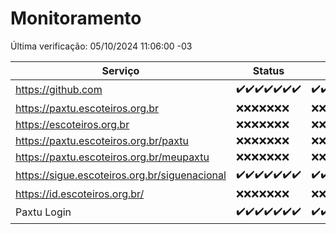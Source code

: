 # Monitoramento

Última verificação: 05/10/2024 11:06:00 -03

|Serviço|Status|Últimas 24h|
|---|---|---|
|https://github.com|<span title="2024-09-28: OK=23">✔️</span><span title="2024-09-29: OK=23">✔️</span><span title="2024-09-30: OK=23">✔️</span><span title="2024-10-01: OK=23">✔️</span><span title="2024-10-02: OK=23">✔️</span><span title="2024-10-03: OK=23">✔️</span><span title="2024-10-04: OK=13">✔️</span>|<span title="04/10/2024 11:08:00 -03 : 200">✔️</span><span title="04/10/2024 12:08:00 -03 : 200">✔️</span><span title="04/10/2024 13:10:00 -03 : 200">✔️</span><span title="04/10/2024 14:07:00 -03 : 200">✔️</span><span title="04/10/2024 15:10:00 -03 : 200">✔️</span><span title="04/10/2024 16:06:00 -03 : 200">✔️</span><span title="04/10/2024 17:09:00 -03 : 200">✔️</span><span title="04/10/2024 18:07:00 -03 : 200">✔️</span><span title="04/10/2024 19:07:00 -03 : 200">✔️</span><span title="04/10/2024 20:07:00 -03 : 200">✔️</span><span title="04/10/2024 21:39:00 -03 : 200">✔️</span><span title="04/10/2024 23:08:00 -03 : 200">✔️</span><span title="05/10/2024 00:12:00 -03 : 200">✔️</span><span title="05/10/2024 01:10:00 -03 : 200">✔️</span><span title="05/10/2024 02:07:00 -03 : 200">✔️</span><span title="05/10/2024 03:10:00 -03 : 200">✔️</span><span title="05/10/2024 04:08:00 -03 : 200">✔️</span><span title="05/10/2024 05:10:00 -03 : 200">✔️</span><span title="05/10/2024 06:09:00 -03 : 200">✔️</span><span title="05/10/2024 07:07:00 -03 : 200">✔️</span><span title="05/10/2024 08:05:00 -03 : 200">✔️</span><span title="05/10/2024 09:13:00 -03 : 200">✔️</span><span title="05/10/2024 10:13:00 -03 : 200">✔️</span><span title="05/10/2024 11:06:00 -03 : 200">✔️</span>|
|https://paxtu.escoteiros.org.br|<span title="2024-09-28: Falhas=23">❌</span><span title="2024-09-29: Falhas=23">❌</span><span title="2024-09-30: Falhas=23">❌</span><span title="2024-10-01: Falhas=23">❌</span><span title="2024-10-02: Falhas=23">❌</span><span title="2024-10-03: Falhas=23">❌</span><span title="2024-10-04: Falhas=13">❌</span>|<span title="04/10/2024 11:08:00 -03 : 403">❌</span><span title="04/10/2024 12:08:00 -03 : 403">❌</span><span title="04/10/2024 13:10:00 -03 : 403">❌</span><span title="04/10/2024 14:07:00 -03 : 403">❌</span><span title="04/10/2024 15:10:00 -03 : 403">❌</span><span title="04/10/2024 16:06:00 -03 : 403">❌</span><span title="04/10/2024 17:09:00 -03 : 403">❌</span><span title="04/10/2024 18:07:00 -03 : 403">❌</span><span title="04/10/2024 19:07:00 -03 : 403">❌</span><span title="04/10/2024 20:07:00 -03 : 403">❌</span><span title="04/10/2024 21:39:00 -03 : 403">❌</span><span title="04/10/2024 23:08:00 -03 : 403">❌</span><span title="05/10/2024 00:12:00 -03 : 403">❌</span><span title="05/10/2024 01:10:00 -03 : 403">❌</span><span title="05/10/2024 02:07:00 -03 : 403">❌</span><span title="05/10/2024 03:10:00 -03 : 403">❌</span><span title="05/10/2024 04:08:00 -03 : 403">❌</span><span title="05/10/2024 05:10:00 -03 : 403">❌</span><span title="05/10/2024 06:09:00 -03 : 403">❌</span><span title="05/10/2024 07:07:00 -03 : 403">❌</span><span title="05/10/2024 08:05:00 -03 : 403">❌</span><span title="05/10/2024 09:13:00 -03 : 403">❌</span><span title="05/10/2024 10:13:00 -03 : 403">❌</span><span title="05/10/2024 11:06:00 -03 : 403">❌</span>|
|https://escoteiros.org.br|<span title="2024-09-28: Falhas=23">❌</span><span title="2024-09-29: Falhas=23">❌</span><span title="2024-09-30: Falhas=23">❌</span><span title="2024-10-01: Falhas=23">❌</span><span title="2024-10-02: Falhas=23">❌</span><span title="2024-10-03: Falhas=23">❌</span><span title="2024-10-04: Falhas=13">❌</span>|<span title="04/10/2024 11:08:00 -03 : 403">❌</span><span title="04/10/2024 12:08:00 -03 : 403">❌</span><span title="04/10/2024 13:10:00 -03 : 403">❌</span><span title="04/10/2024 14:07:00 -03 : 403">❌</span><span title="04/10/2024 15:10:00 -03 : 403">❌</span><span title="04/10/2024 16:06:00 -03 : 403">❌</span><span title="04/10/2024 17:09:00 -03 : 403">❌</span><span title="04/10/2024 18:07:00 -03 : 403">❌</span><span title="04/10/2024 19:07:00 -03 : 403">❌</span><span title="04/10/2024 20:07:00 -03 : 403">❌</span><span title="04/10/2024 21:39:00 -03 : 403">❌</span><span title="04/10/2024 23:08:00 -03 : 403">❌</span><span title="05/10/2024 00:12:00 -03 : 403">❌</span><span title="05/10/2024 01:10:00 -03 : 403">❌</span><span title="05/10/2024 02:07:00 -03 : 403">❌</span><span title="05/10/2024 03:10:00 -03 : 403">❌</span><span title="05/10/2024 04:08:00 -03 : 403">❌</span><span title="05/10/2024 05:10:00 -03 : 403">❌</span><span title="05/10/2024 06:09:00 -03 : 403">❌</span><span title="05/10/2024 07:07:00 -03 : 403">❌</span><span title="05/10/2024 08:05:00 -03 : 403">❌</span><span title="05/10/2024 09:13:00 -03 : 403">❌</span><span title="05/10/2024 10:13:00 -03 : 403">❌</span><span title="05/10/2024 11:06:00 -03 : 403">❌</span>|
|https://paxtu.escoteiros.org.br/paxtu|<span title="2024-09-28: Falhas=23">❌</span><span title="2024-09-29: Falhas=23">❌</span><span title="2024-09-30: Falhas=23">❌</span><span title="2024-10-01: Falhas=23">❌</span><span title="2024-10-02: Falhas=23">❌</span><span title="2024-10-03: Falhas=23">❌</span><span title="2024-10-04: Falhas=13">❌</span>|<span title="04/10/2024 11:08:00 -03 : 403">❌</span><span title="04/10/2024 12:08:00 -03 : 403">❌</span><span title="04/10/2024 13:10:00 -03 : 403">❌</span><span title="04/10/2024 14:07:00 -03 : 403">❌</span><span title="04/10/2024 15:10:00 -03 : 403">❌</span><span title="04/10/2024 16:06:00 -03 : 403">❌</span><span title="04/10/2024 17:09:00 -03 : 403">❌</span><span title="04/10/2024 18:07:00 -03 : 403">❌</span><span title="04/10/2024 19:07:00 -03 : 403">❌</span><span title="04/10/2024 20:07:00 -03 : 403">❌</span><span title="04/10/2024 21:39:00 -03 : 403">❌</span><span title="04/10/2024 23:08:00 -03 : 403">❌</span><span title="05/10/2024 00:12:00 -03 : 403">❌</span><span title="05/10/2024 01:10:00 -03 : 403">❌</span><span title="05/10/2024 02:07:00 -03 : 403">❌</span><span title="05/10/2024 03:10:00 -03 : 403">❌</span><span title="05/10/2024 04:08:00 -03 : 403">❌</span><span title="05/10/2024 05:10:00 -03 : 403">❌</span><span title="05/10/2024 06:09:00 -03 : 403">❌</span><span title="05/10/2024 07:07:00 -03 : 403">❌</span><span title="05/10/2024 08:05:00 -03 : 403">❌</span><span title="05/10/2024 09:13:00 -03 : 403">❌</span><span title="05/10/2024 10:13:00 -03 : 403">❌</span><span title="05/10/2024 11:06:00 -03 : 403">❌</span>|
|https://paxtu.escoteiros.org.br/meupaxtu|<span title="2024-09-28: Falhas=23">❌</span><span title="2024-09-29: Falhas=23">❌</span><span title="2024-09-30: Falhas=23">❌</span><span title="2024-10-01: Falhas=23">❌</span><span title="2024-10-02: Falhas=23">❌</span><span title="2024-10-03: Falhas=23">❌</span><span title="2024-10-04: Falhas=13">❌</span>|<span title="04/10/2024 11:08:00 -03 : 403">❌</span><span title="04/10/2024 12:08:00 -03 : 403">❌</span><span title="04/10/2024 13:10:00 -03 : 403">❌</span><span title="04/10/2024 14:07:00 -03 : 403">❌</span><span title="04/10/2024 15:10:00 -03 : 403">❌</span><span title="04/10/2024 16:06:00 -03 : 403">❌</span><span title="04/10/2024 17:09:00 -03 : 403">❌</span><span title="04/10/2024 18:07:00 -03 : 403">❌</span><span title="04/10/2024 19:07:00 -03 : 403">❌</span><span title="04/10/2024 20:07:00 -03 : 403">❌</span><span title="04/10/2024 21:39:00 -03 : 403">❌</span><span title="04/10/2024 23:08:00 -03 : 403">❌</span><span title="05/10/2024 00:12:00 -03 : 403">❌</span><span title="05/10/2024 01:10:00 -03 : 403">❌</span><span title="05/10/2024 02:07:00 -03 : 403">❌</span><span title="05/10/2024 03:10:00 -03 : 403">❌</span><span title="05/10/2024 04:08:00 -03 : 403">❌</span><span title="05/10/2024 05:10:00 -03 : 403">❌</span><span title="05/10/2024 06:09:00 -03 : 403">❌</span><span title="05/10/2024 07:07:00 -03 : 403">❌</span><span title="05/10/2024 08:05:00 -03 : 403">❌</span><span title="05/10/2024 09:13:00 -03 : 403">❌</span><span title="05/10/2024 10:13:00 -03 : 403">❌</span><span title="05/10/2024 11:06:00 -03 : 403">❌</span>|
|https://sigue.escoteiros.org.br/siguenacional|<span title="2024-09-28: OK=23">✔️</span><span title="2024-09-29: OK=23">✔️</span><span title="2024-09-30: OK=23">✔️</span><span title="2024-10-01: OK=23">✔️</span><span title="2024-10-02: OK=23">✔️</span><span title="2024-10-03: OK=23">✔️</span><span title="2024-10-04: OK=13">✔️</span>|<span title="04/10/2024 11:08:00 -03 : 200">✔️</span><span title="04/10/2024 12:08:00 -03 : 200">✔️</span><span title="04/10/2024 13:10:00 -03 : 200">✔️</span><span title="04/10/2024 14:07:00 -03 : 200">✔️</span><span title="04/10/2024 15:10:00 -03 : 200">✔️</span><span title="04/10/2024 16:06:00 -03 : 200">✔️</span><span title="04/10/2024 17:09:00 -03 : 200">✔️</span><span title="04/10/2024 18:07:00 -03 : 200">✔️</span><span title="04/10/2024 19:07:00 -03 : 200">✔️</span><span title="04/10/2024 20:07:00 -03 : 200">✔️</span><span title="04/10/2024 21:39:00 -03 : 200">✔️</span><span title="04/10/2024 23:08:00 -03 : 200">✔️</span><span title="05/10/2024 00:12:00 -03 : 200">✔️</span><span title="05/10/2024 01:10:00 -03 : 200">✔️</span><span title="05/10/2024 02:07:00 -03 : 200">✔️</span><span title="05/10/2024 03:10:00 -03 : 200">✔️</span><span title="05/10/2024 04:08:00 -03 : 200">✔️</span><span title="05/10/2024 05:10:00 -03 : 200">✔️</span><span title="05/10/2024 06:09:00 -03 : 200">✔️</span><span title="05/10/2024 07:07:00 -03 : 200">✔️</span><span title="05/10/2024 08:05:00 -03 : 200">✔️</span><span title="05/10/2024 09:13:00 -03 : 200">✔️</span><span title="05/10/2024 10:13:00 -03 : 200">✔️</span><span title="05/10/2024 11:06:00 -03 : 200">✔️</span>|
|https://id.escoteiros.org.br/|<span title="2024-09-28: Falhas=23">❌</span><span title="2024-09-29: Falhas=23">❌</span><span title="2024-09-30: Falhas=23">❌</span><span title="2024-10-01: Falhas=23">❌</span><span title="2024-10-02: Falhas=23">❌</span><span title="2024-10-03: Falhas=23">❌</span><span title="2024-10-04: Falhas=13">❌</span>|<span title="04/10/2024 11:08:00 -03 : 403">❌</span><span title="04/10/2024 12:08:00 -03 : 403">❌</span><span title="04/10/2024 13:10:00 -03 : 403">❌</span><span title="04/10/2024 14:07:00 -03 : 403">❌</span><span title="04/10/2024 15:10:00 -03 : 403">❌</span><span title="04/10/2024 16:06:00 -03 : 403">❌</span><span title="04/10/2024 17:09:00 -03 : 403">❌</span><span title="04/10/2024 18:07:00 -03 : 403">❌</span><span title="04/10/2024 19:07:00 -03 : 403">❌</span><span title="04/10/2024 20:07:00 -03 : 403">❌</span><span title="04/10/2024 21:39:00 -03 : 403">❌</span><span title="04/10/2024 23:08:00 -03 : 403">❌</span><span title="05/10/2024 00:12:00 -03 : 403">❌</span><span title="05/10/2024 01:10:00 -03 : 403">❌</span><span title="05/10/2024 02:07:00 -03 : 403">❌</span><span title="05/10/2024 03:10:00 -03 : 403">❌</span><span title="05/10/2024 04:08:00 -03 : 403">❌</span><span title="05/10/2024 05:10:00 -03 : 403">❌</span><span title="05/10/2024 06:09:00 -03 : 403">❌</span><span title="05/10/2024 07:07:00 -03 : 403">❌</span><span title="05/10/2024 08:05:00 -03 : 403">❌</span><span title="05/10/2024 09:13:00 -03 : 403">❌</span><span title="05/10/2024 10:13:00 -03 : 403">❌</span><span title="05/10/2024 11:06:00 -03 : 403">❌</span>|
|Paxtu Login|<span title="2024-09-28: OK=23">✔️</span><span title="2024-09-29: OK=23">✔️</span><span title="2024-09-30: OK=23">✔️</span><span title="2024-10-01: OK=23">✔️</span><span title="2024-10-02: OK=23">✔️</span><span title="2024-10-03: OK=23">✔️</span><span title="2024-10-04: OK=13">✔️</span>|<span title="04/10/2024 11:08:00 -03 : 200">✔️</span><span title="04/10/2024 12:08:00 -03 : 200">✔️</span><span title="04/10/2024 13:10:00 -03 : 200">✔️</span><span title="04/10/2024 14:07:00 -03 : 200">✔️</span><span title="04/10/2024 15:10:00 -03 : 200">✔️</span><span title="04/10/2024 16:06:00 -03 : 200">✔️</span><span title="04/10/2024 17:09:00 -03 : 200">✔️</span><span title="04/10/2024 18:07:00 -03 : 200">✔️</span><span title="04/10/2024 19:07:00 -03 : 200">✔️</span><span title="04/10/2024 20:07:00 -03 : 200">✔️</span><span title="04/10/2024 21:39:00 -03 : 200">✔️</span><span title="04/10/2024 23:08:00 -03 : 200">✔️</span><span title="05/10/2024 00:12:00 -03 : 200">✔️</span><span title="05/10/2024 01:10:00 -03 : 200">✔️</span><span title="05/10/2024 02:07:00 -03 : 200">✔️</span><span title="05/10/2024 03:10:00 -03 : 200">✔️</span><span title="05/10/2024 04:08:00 -03 : 200">✔️</span><span title="05/10/2024 05:10:00 -03 : 200">✔️</span><span title="05/10/2024 06:09:00 -03 : 200">✔️</span><span title="05/10/2024 07:07:00 -03 : 200">✔️</span><span title="05/10/2024 08:05:00 -03 : 200">✔️</span><span title="05/10/2024 09:13:00 -03 : 200">✔️</span><span title="05/10/2024 10:13:00 -03 : 200">✔️</span><span title="05/10/2024 11:06:00 -03 : 200">✔️</span>|
